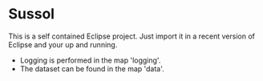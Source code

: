# Sussol

This is a self contained Eclipse project. Just import it in a recent version of Eclipse and your up and running.

- Logging is performed in the map 'logging'.
- The dataset can be found in the map 'data'.
